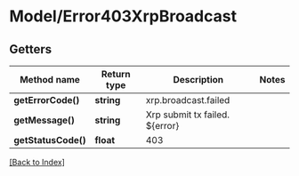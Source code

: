 # Model/Error403XrpBroadcast

## Getters

Method name | Return type | Description | Notes
------------ | ------------- | ------------- | -------------
**getErrorCode()** | **string** | xrp.broadcast.failed |
**getMessage()** | **string** | Xrp submit tx failed. ${error} |
**getStatusCode()** | **float** | 403 |

[[Back to Index]](../index.md)
